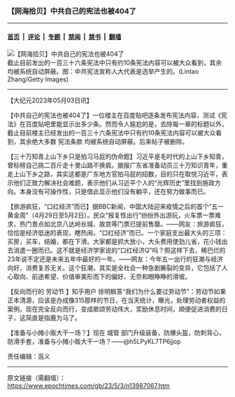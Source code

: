 ### 【网海拾贝】中共自己的宪法也被404了

---

#### [首页](../../../..?n13987067) &nbsp;|&nbsp; [评论](../../../../../epoch-comment?n13987067) &nbsp;|&nbsp; [专题](../../../../../epoch-special?n13987067) &nbsp;|&nbsp; [禁闻](../../../../../epoch-news?n13987067) &nbsp;|&nbsp; [禁书](../../../../../books?n13987067) &nbsp;|&nbsp; [翻墙](https://github.com/gfw-breaker/nogfw/blob/master/README.md?n13987067)


<div><img alt="【网海拾贝】中共自己的宪法也被404了" class="attachment-djy_600_400 size-djy_600_400 wp-post-image" src="https://i.epochtimes.com/assets/uploads/2018/04/GettyImages-140616329-1-600x400.jpg"/>
<div class="caption">
 截止目前发出的一百三十六条宪法中只有约10条宪法内容可以被大众看到，其余均被系统自动屏蔽。图：中共宪法宣称人大代表是选举产生的。(Lintao Zhang/Getty Images)
</div></div><hr/><div class="post_content" id="artbody" itemprop="articleBody">
 <!-- article content begin -->
 <p>
  【大纪元2023年05月03日讯】
 </p>
 <p>
  【中共自己的宪法也被404了】一位楼主在百度贴吧逐条发布宪法内容，测试《宪法》在百度贴吧里能显示出多少条。然而令人尴尬的是，去除每一章的标题以外，截止目前楼主已经发出的一百三十六条宪法中只有约10条宪法内容可以被大众看到，其余绝大多数
  <ok href="https://www.epochtimes.com/gb/tag/%E5%AE%AA%E6%B3%95%E6%9D%A1%E6%AC%BE.html">
   宪法条款
  </ok>
  均被系统自动屏蔽。后来帖子被删除。
 </p>
 <p>
  【三十万知青上山下乡只是拍习马屁的伪命题】习近平是毛时代的上山下乡知青，曾标榜自己挑二百斤走十里山路不换肩。据报广东省准备动员三十万知识青年，重走上山下乡之路，其实这都是广东地方官拍马屁的招数，目的只在取悦习近平，表示他们正致力解决社会难题，表示他们从习近平个人的“光辉历史”里找到施政方向。本身没有可操作性，只是借此显示他们没有躺平，还在努力做事而已。
 </p>
 <p>
  【旅游疯狂，“口红经济”而已】据BBC新闻，中国大陆迎来疫情之后的首个“五一黄金周”（4月29日至5月2日）。民众“报复性出行”纷纷外出游玩，火车票一票难求，热门景点如北京八达岭长城、故宫等门票已提前售罄。——网友：旅游疯狂，恰恰是经济低迷的表现，瞎热闹，“口红经济”而已。一个家庭支出最大头的三项：买房，买车，结婚，都在下滑。大家都是抓大放小，大头费用使劲儿省，花小钱出去消遣一圈而已。这不就是经济学家说的“口红经济Q”吗？照这样下去，稀巴烂的23年说不定还是未来五年中最好的一年。——网友：今年五一出行的狂潮与经济向好、消费复苏无关。这个狂潮，其实是全社会一种急剧撕裂的变异，它包括了人心取向、前途希望、价值审美形而下的偏好、无奈和眼睁睁的滑坡。
 </p>
 <p>
  【反向而行的
  <ok href="https://www.epochtimes.com/gb/tag/%E5%8A%B3%E5%8A%A8%E8%8A%82.html">
   劳动节
  </ok>
  】知乎用户 徐明枫答“我们为什么要过劳动节”：劳动节如果正本清源，应该是办成像315那样的节日，在当天统计，曝光，处理劳动者权益的案例，现在完全反向而行，变成歌颂劳动伟大，奖励休息时间，顺便促进消费的日子，这简直是指鹿为马了。
 </p>
 <p>
  【准备与小摊小贩大干一场？】现在
  <ok href="https://www.epochtimes.com/gb/tag/%E5%9F%8E%E7%AE%A1.html">
   城管
  </ok>
  部门升级装备，防爆头盔，防刺背心，防滑手套，准备与小摊小贩大干一场？——@h5LPyKL7TP6jjop
 </p>
 <p>
  责任编辑：高义
 </p>
 <!-- article content end -->
 <div id="below_article_ad">
 </div>
</div>


---

原文链接（需翻墙）：https://www.epochtimes.com/gb/23/5/3/n13987067.htm